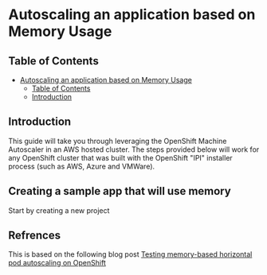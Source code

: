 # Autoscaling an application based on Memory Usage

## Table of Contents

<!-- TOC -->
- [Autoscaling an application based on Memory Usage](#autoscaling-an-application-based-on-memory-usage)
  - [Table of Contents](#table-of-contents)
  - [Introduction](#introduction)
<!-- TOC -->

## Introduction

This guide will take you through leveraging the OpenShift Machine Autoscaler in an AWS hosted cluster. The steps provided below will work for any OpenShift cluster that was built with the OpenShift "IPI" installer process (such as AWS, Azure and VMWare).

## Creating a sample app that will use memory

Start by creating a new project 

## Refrences

This is based on the following blog post [Testing memory-based horizontal pod autoscaling on OpenShift](https://developers.redhat.com/blog/2020/03/19/testing-memory-based-horizontal-pod-autoscaling-on-openshift/)